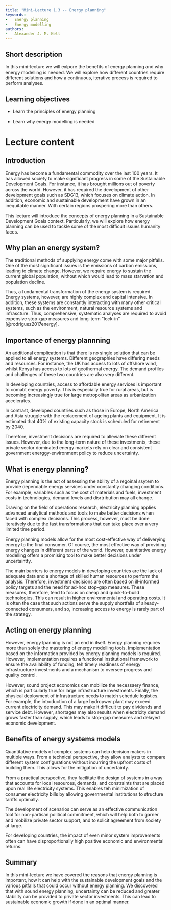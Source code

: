 ```yaml
---
title: "Mini-Lecture 1.3 -- Energy planning"
keywords:
-   Energy planning
-   Energy modelling
authors:
-   Alexander J. M. Kell
---
```


## Short description

In this mini-lecture we will exlpore the benefits of energy planning and why energy modelling is needed. We will explore how different countries require different solutions and how a continuous, iterative process is required to perform analyses. 

## Learning objectives

-   Learn the principles of energy planning

-   Learn why energy modelling is needed


# Lecture content

## Introduction

Energy has become a fundamental commodity over the last 100 years. It has allowed society to make significant progress in some of the Sustainable Development Goals. For instance, it has brought millions out of poverty across the world. However, it has required the development of other development goals such as SDG13, which focuses on climate action. In addition, economic and sustainable development have grown in an inequitable manner. With certain regions prospering more than others. 

This lecture will introduce the concepts of energy planning in a Sustainable Development Goals context. Particularly, we will explore how energy planning can be used to tackle some of the most difficult issues humanity faces.  

## Why plan an energy system?

The traditional methods of supplying energy come with some major pitfalls. One of the most significant issues is the emissions of carbon emissions, leading to climate change. However, we require energy to sustain the current global population, without which would lead to mass starvation and population decline.

Thus, a fundamental transformation of the energy system is required. Energy systems, however, are highly complex and capital intensive. In addition, these systems are constantly interacting with many other critical systems, such as the environment, natural resource systems and infrascture. Thus, comprehensive, systematic analyses are required to avoid expensive stop-gap measures and long-term "lock-in" [@rodriguez2017energy]. 

## Importance of energy plannning

An additional complication is that there is no single solution that can be applied to all energy systems. Different geographies have differing needs and resources. For instance, the UK has access to lots of offshore wind, whilst Kenya has access to lots of geothermal energy. The demand profiles and challenges of these two countries are also very different. 

In developing countries, access to affordable energy services is important to comabt energy poverty. This is especially true for rural areas, but is becoming increasingly true for large metropolitan areas as urbanization accelerates. 

In contrast, developed countries such as those in Europe, North America and Asia struggle with the replacement of ageing plants and equipment. It is estimated that 40% of existing capacity stock is scheduled for retirement by 2040.

Therefore, investment decisions are required to alleviate these different issues. However, due to the long-term nature of these investments, these private sector dominated energy markets rely on clear and consistent government energgy-environment policy to reduce uncertainty.


## What is energy planning?

Energy planning is the act of assessing the ability of a regoinal ssytem to provide dependable energy services under constantly changing conditions. For example, variables such as the cost of materials and fuels, investment costs in technologies, demand levels and disrtribution may all change.

Drawing on the field of operations research, electricity planning applies advanced analytical methods and tools to make better decisions when faced with complex decisions. This process, however, must be done iteratively due to the fast transformations that can take place over a very limited time period. 

Energy planning models allow for the most cost-effective way of deliverying energy to the final consumer. Of course, the most effective way of providing energy changes in different parts of the world. However, quantitative energy modelling offers a promising tool to make better decisions under uncertaintty. 

The main barriers to energy models in developing countries are the lack of adequate data and a shortage of skilled human resources to perform the analysis. Therefore, investment decisions are often based on ill-informed policy targets and the need for ad-hoc stop-gap measures. These measures, therefore, tend to focus on cheap and quick-to-build technologies. This can result in higher environmental and operating costs. It is often the case that such actions serve the supply shortfalls of already-connected consumers, and so, increasing access to energy is rarely part of the strategy.

## Acting on energy planning

However, energy lpanning is not an end in itself. Energy planning requires more than solely the mastering of energy modelling tools. Implementation based on the information provided by energy planning models is required. However, implementation requires a functional institutional framework to ensure the availability of funding, teh timely readiness of energy infrastructure investments and a mechanism to oversee progress and quality control.

However, sound project economics can mobilize the necessaery finance, which is particularly true for large infrastructure investments. Finally, the physical deployment of infrastructure needs to match schedule logistics. For example, the introduction of a large hydropwer plant may exceed current electricity demand. This may make it difficult to pay dividends and service debt. However, shortages may also results when electricity demand grows faster than supply, which leads to stop-gap measures and delayed economic development.

## Benefits of energy systems models

Quantitative models of complex systems can help decision makers in multiple ways. From a technical perspective, they allow analysts to compare different system configurations without incurring the upfront costs of building them. This allows for the mitigation of uncertainty.

From a practical perspective, they facilitate the design of systems in a way that accounts for local resources, demands, and constraints that are placed upon real life electricity systems. This enables teh minimization of consumer electricity bills by allowing governmental institutions to structure tariffs optimally.

The development of scenarios can serve as an effective communication tool for non-partisan political commitment, which will help both to garner and mobilize private sector support, and to solicit agreement from society at large.

For developing countries, the impact of even minor system improvements often can have disproportionally high positive economic and environmental returns.

## Summary

In this mini-lecture we have covered the reasons that energy planning is important, how it can help with the sustainable development goals and the various pitfalls that could occur without energy planning. We discovered that with sound energy planning, uncertainty can be reduced and greater stability can be provided to private sector investments. This can lead to sustainable economic growth if done in an optimal manner. 
